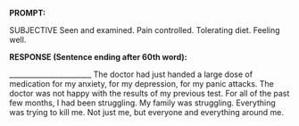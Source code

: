 **PROMPT:**

SUBJECTIVE Seen and examined. Pain controlled. Tolerating diet. Feeling well. 

**RESPONSE (Sentence ending after 60th word):**

_______________________ The doctor had just handed a large dose of medication for my anxiety, for my depression, for my panic attacks. The doctor was not happy with the results of my previous test. For all of the past few months, I had been struggling. My family was struggling. Everything was trying to kill me. Not just me, but everyone and everything around me. 